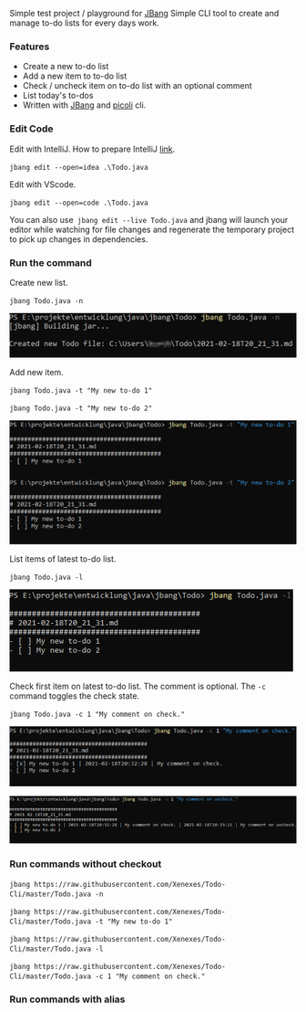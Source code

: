 Simple test project / playground for [JBang](https://github.com/jbangdev/jbang)
Simple CLI tool to create and manage to-do lists for every days work.

### Features

- Create a new to-do list
- Add a new item to to-do list
- Check / uncheck item on to-do list with an optional comment
- List today's to-dos
- Written with [JBang](https://github.com/jbangdev/jbang) and [picoli](http://picocli.info/) cli.

### Edit Code

Edit with IntelliJ. How to prepare IntelliJ [link](https://www.jetbrains.com/help/idea/working-with-the-ide-features-from-command-line.html#arguments).

`jbang edit --open=idea .\Todo.java`

Edit with VScode. 

`jbang edit --open=code .\Todo.java`

You can also use` jbang edit --live Todo.java` and jbang will launch your editor while watching for file changes and regenerate the temporary project to pick up changes in dependencies.

### Run the command

Create new list.

`jbang Todo.java -n`

![](https://raw.githubusercontent.com/Xenexes/Todo-Cli/master/images/new_list.png)

Add new item.

`jbang Todo.java -t "My new to-do 1"`

`jbang Todo.java -t "My new to-do 2"`

![](https://raw.githubusercontent.com/Xenexes/Todo-Cli/master/images/new_list_item.png)

List items of latest to-do list.

`jbang Todo.java -l`

![](https://raw.githubusercontent.com/Xenexes/Todo-Cli/master/images/list_items.png)

Check first item on latest to-do list. The comment is optional. The `-c` command toggles the check state.

`jbang Todo.java -c 1 "My comment on check."`

![](https://raw.githubusercontent.com/Xenexes/Todo-Cli/master/images/check_item.png)

![](https://raw.githubusercontent.com/Xenexes/Todo-Cli/master/images/uncheck_item.png)

### Run commands without checkout

`jbang https://raw.githubusercontent.com/Xenexes/Todo-Cli/master/Todo.java -n`

`jbang https://raw.githubusercontent.com/Xenexes/Todo-Cli/master/Todo.java -t "My new to-do 1"`

`jbang https://raw.githubusercontent.com/Xenexes/Todo-Cli/master/Todo.java -l`

`jbang https://raw.githubusercontent.com/Xenexes/Todo-Cli/master/Todo.java -c 1 "My comment on check."`

### Run commands with alias